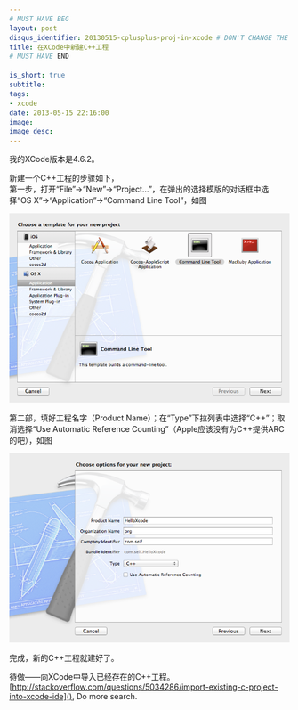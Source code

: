 ```yaml
---
# MUST HAVE BEG
layout: post
disqus_identifier: 20130515-cplusplus-proj-in-xcode # DON'T CHANGE THE VALUE ONCE SET
title: 在XCode中新建C++工程
# MUST HAVE END

is_short: true
subtitle:
tags: 
- xcode
date: 2013-05-15 22:16:00
image: 	
image_desc: 
---
```


我的XCode版本是4.6.2。

新建一个C++工程的步骤如下，  
第一步，打开“File”->“New”->“Project…”，在弹出的选择模版的对话框中选择“OS X”->“Application”->“Command Line Tool”，如图   

<!-- at least one blank line before <div>, <p>, <pre> or <table>,
and one blank after </div>.
but you can use <span>, <cite>, <del> freely -->
<div style="text-align: center;">
  <img src="/images/blog/xcode-cpp-step1.png" alt="xcode c++ step1" style="width: 630px;">
</div>

第二部，填好工程名字（Product Name）；在“Type”下拉列表中选择“C++”；取消选择“Use Automatic Reference Counting”（Apple应该没有为C++提供ARC的吧），如图    

<!-- at least one blank line before <div>, <p>, <pre> or <table>,
and one blank after </div>.
but you can use <span>, <cite>, <del> freely -->
<div style="text-align: center;">
  <img src="/images/blog/xcode-cpp-step2.png" alt="xcode c++ step2" style="width: 630px;">
</div>

完成，新的C++工程就建好了。

待做——向XCode中导入已经存在的C++工程。  
[http://stackoverflow.com/questions/5034286/import-existing-c-project-into-xcode-ide](), Do more search.

